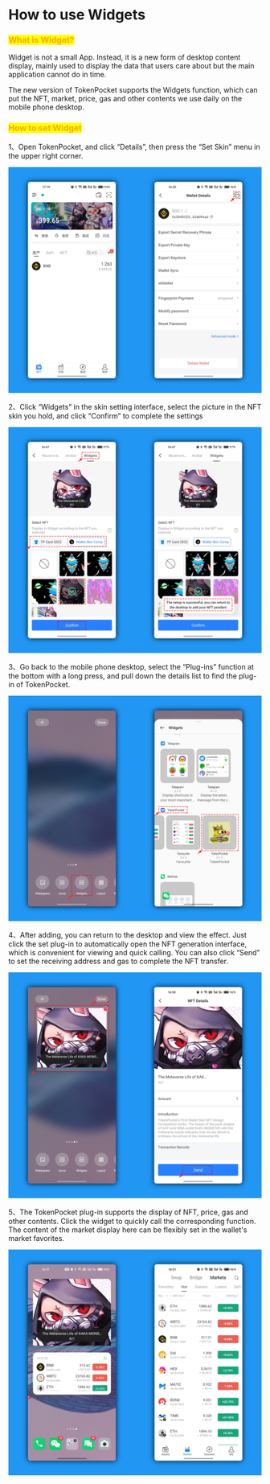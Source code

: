 # How to use Widgets

### <mark style="color:orange;">**What is Widget?**</mark>

Widget is not a small App. Instead, it is a new form of desktop content display, mainly used to display the data that users care about but the main application cannot do in time.

The new version of TokenPocket supports the Widgets function, which can put the NFT, market, price, gas and other contents we use daily on the mobile phone desktop.

### <mark style="color:orange;">How to set Widget</mark>

1、Open TokenPocket, and click “Details”, then press the “Set Skin” menu in the upper right corner.

![](../../.gitbook/assets/1.png)

2、Click “Widgets” in the skin setting interface, select the picture in the NFT skin you hold, and click “Confirm” to complete the settings

![](../../.gitbook/assets/2.png)

3、Go back to the mobile phone desktop, select the “Plug-ins” function at the bottom with a long press, and pull down the details list to find the plug-in of TokenPocket.

![](../../.gitbook/assets/3.png)

4、After adding, you can return to the desktop and view the effect. Just click the set plug-in to automatically open the NFT generation interface, which is convenient for viewing and quick calling. You can also click “Send” to set the receiving address and gas to complete the NFT transfer.

![](../../.gitbook/assets/4.png)

5、The TokenPocket plug-in supports the display of NFT, price, gas and other contents. Click the widget to quickly call the corresponding function. The content of the market display here can be flexibly set in the wallet's market favorites.

![](<../../.gitbook/assets/5 (1).png>)
